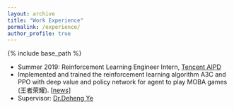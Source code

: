 ```yaml
---
layout: archive
title: "Work Experience"
permalink: /experience/
author_profile: true
---
```


{% include base_path %}

* Summer 2019: Reinforcement Learning Engineer Intern, [Tencent AIPD](https://ai.qq.com/hr/ailab.shtml)
* Implemented and trained the reinforcement learning algorithm A3C and PPO with deep value and policy network for agent to play MOBA games (王者荣耀). [[news](https://new.qq.com/notfound.htm?uri=http://new.qq.com/omn/20190805/20190805A0AIHX.html)]
* Supervisor: [Dr.Deheng Ye](https://yedeheng.weebly.com/)
